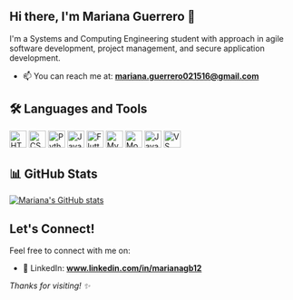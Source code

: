 ## Hi there, I'm Mariana Guerrero  👋

I'm a Systems and Computing Engineering student with approach in agile software development, project management, and secure application development.
- 📫 You can reach me at: **mariana.guerrero021516@gmail.com**

## 🛠️ Languages and Tools

<p>
  <img src="https://cdn.jsdelivr.net/gh/devicons/devicon/icons/html5/html5-original.svg" height="30" alt="HTML5" />
  <img src="https://cdn.jsdelivr.net/gh/devicons/devicon/icons/css3/css3-original.svg" height="30" alt="CSS3" />
  <img src="https://cdn.jsdelivr.net/gh/devicons/devicon/icons/python/python-original.svg" height="30" alt="Python" />
  <img src="https://cdn.jsdelivr.net/gh/devicons/devicon/icons/javascript/javascript-original.svg" height="30" alt="JavaScript" />
  <img src="https://cdn.jsdelivr.net/gh/devicons/devicon/icons/flutter/flutter-original.svg" height="30" alt="Flutter" />
  <img src="https://cdn.jsdelivr.net/gh/devicons/devicon/icons/mysql/mysql-original.svg" height="30" alt="MySQL" />
  <img src="https://cdn.jsdelivr.net/gh/devicons/devicon/icons/mongodb/mongodb-original.svg" height="30" alt="MongoDB" />
  <img src="https://cdn.jsdelivr.net/gh/devicons/devicon/icons/java/java-original.svg" height="30" alt="Java" />
  <img src="https://cdn.jsdelivr.net/gh/devicons/devicon/icons/vscode/vscode-original.svg" height="30" alt="VS Code" />
</p>

## 📊 GitHub Stats
[![Mariana's GitHub stats](https://github-readme-stats.vercel.app/api?username=MarianaGb12)](https://github.com/MarianaGb12/github-readme-stats)

##  Let's Connect!

Feel free to connect with me on:

- 📧 LinkedIn: **www.linkedin.com/in/marianagb12**

_Thanks for visiting! ✨_
